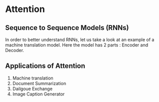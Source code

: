 # Attention

## Sequence to Sequence Models (RNNs)

In order to better understand RNNs, let us take a look at an example of a machine translation model. Here the model has 2 parts : Encoder and Decoder.



## Applications of Attention

1. Machine translation
2. Document Summarization
3. Dailgoue Exchange
4. Image Caption Generator
